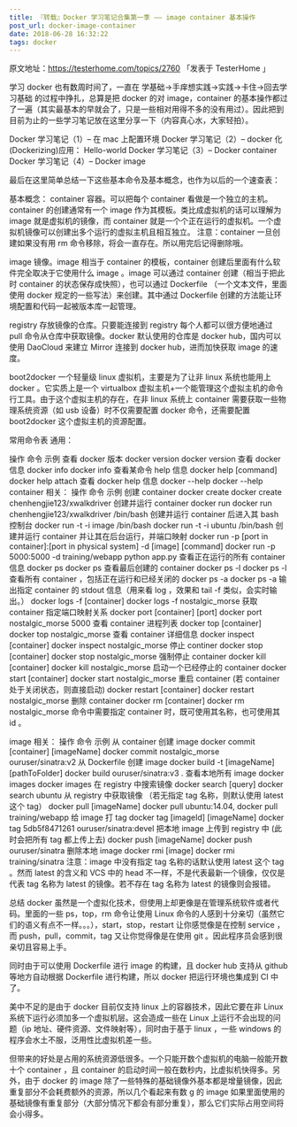 ```yaml
---
title: 『转载』Docker 学习笔记合集第一季 —— image container 基本操作
post_url: docker-image-container
date: 2018-06-28 16:32:22
tags: docker
---
```

原文地址：https://testerhome.com/topics/2760 「发表于 TesterHome 」

 

学习 docker 也有数周时间了，一直在 学基础->手痒想实践->实践->卡住->回去学习基础 的过程中挣扎，总算是把 docker 的对 image，container 的基本操作都过了一遍（其实最基本的早就会了，只是一些相对用得不多的没有用过）。因此把到目前为止的一些学习笔记放在这里分享一下（内容真心水，大家轻拍）。

Docker 学习笔记（1）– 在 mac 上配置环境
Docker 学习笔记（2）– docker 化(Dockerizing)应用： Hello-world
Docker 学习笔记（3）– Docker container
Docker 学习笔记（4）– Docker image

最后在这里简单总结一下这些基本命令及基本概念，也作为以后的一个速查表：

基本概念：
container
容器。可以把每个 container 看做是一个独立的主机。 container 的创建通常有一个 image 作为其模板。类比成虚拟机的话可以理解为 image 就是虚拟机的镜像，而 container 就是一个个正在运行的虚拟机。一个虚拟机镜像可以创建出多个运行的虚拟主机且相互独立。 注意：container 一旦创建如果没有用 rm 命令移除，将会一直存在。所以用完后记得删除哦。

image
镜像。image 相当于 container 的模板，container 创建后里面有什么软件完全取决于它使用什么 image 。image 可以通过 container 创建（相当于把此时 container 的状态保存成快照），也可以通过 Dockerfile （一个文本文件，里面使用 docker 规定的一些写法）来创建。其中通过 Dockerfile 创建的方法能让环境配置和代码一起被版本库一起管理。

registry
存放镜像的仓库。只要能连接到 registry 每个人都可以很方便地通过 pull 命令从仓库中获取镜像。docker 默认使用的仓库是 docker hub，国内可以使用 DaoCloud 来建立 Mirror 连接到 docker hub，进而加快获取 image 的速度。

boot2docker
一个轻量级 linux 虚拟机，主要是为了让非 linux 系统也能用上 docker 。它实质上是一个 virtualbox 虚拟主机+一个能管理这个虚拟主机的命令行工具。由于这个虚拟主机的存在，在非 linux 系统上 container 需要获取一些物理系统资源（如 usb 设备）时不仅需要配置 docker 命令，还需要配置 boot2docker 这个虚拟主机的资源配置。

常用命令表
通用：

操作	命令	示例
查看 docker 版本	docker version	docker version
查看 docker 信息	docker info	docker info
查看某命令 help 信息	docker help [command]	docker help attach
查看 docker help 信息	docker --help	docker --help
container 相关：
操作	命令	示例
创建 container	docker create	docker create chenhengjie123/xwalkdriver
创建并运行 container	docker run	docker run chenhengjie123/xwalkdriver /bin/bash
创建并运行 container 后进入其 bash 控制台	docker run -t -i image /bin/bash	docker run -t -i ubuntu /bin/bash
创建并运行 container 并让其在后台运行，并端口映射	docker run -p [port in container]:[port in physical system] -d [image] [command]	docker run -p 5000:5000 -d training/webapp python app.py
查看正在运行的所有 container 信息	docker ps	docker ps
查看最后创建的 container	docker ps -l	docker ps -l
查看所有 container ，包括正在运行和已经关闭的	docker ps -a	docker ps -a
输出指定 container 的 stdout 信息（用来看 log ，效果和 tail -f 类似，会实时输出。）	docker logs -f [container]	docker logs -f nostalgic_morse
获取 container 指定端口映射关系	docker port [container] [port]	docker port nostalgic_morse 5000
查看 container 进程列表	docker top [container]	docker top nostalgic_morse
查看 container 详细信息	docker inspect [container]	docker inspect nostalgic_morse
停止 continer	docker stop [container]	docker stop nostalgic_morse
强制停止 container	docker kill [container]	docker kill nostalgic_morse
启动一个已经停止的 container	docker start [container]	docker start nostalgic_morse
重启 container (若 container 处于关闭状态，则直接启动)	docker restart [container]	docker restart nostalgic_morse
删除 container	docker rm [container]	docker rm nostalgic_morse
命令中需要指定 container 时，既可使用其名称，也可使用其 id 。

image 相关：
操作	命令	示例
从 container 创建 image	docker commit [container] [imageName]	docker commit nostalgic_morse ouruser/sinatra:v2
从 Dockerfile 创建 image	docker build -t [imageName] [pathToFolder]	docker build ouruser/sinatra:v3 .
查看本地所有 image	docker images	docker images
在 registry 中搜索镜像	docker search [query]	docker search ubuntu
从 registry 中获取镜像 （若无指定 tag 名称，则默认使用 latest 这个 tag）	docker pull [imageName]	docker pull ubuntu:14.04, docker pull training/webapp
给 image 打 tag	docker tag [imageId] [imageName]	docker tag 5db5f8471261 ouruser/sinatra:devel
把本地 image 上传到 registry 中 (此时会把所有 tag 都上传上去)	docker push [imageName]	docker push ouruser/sinatra
删除本地 image	docker rmi [image]	docker rmi training/sinatra
注意：image 中没有指定 tag 名称的话默认使用 latest 这个 tag 。然而 latest 的含义和 VCS 中的 head 不一样，不是代表最新一个镜像，仅仅是代表 tag 名称为 latest 的镜像。若不存在 tag 名称为 latest 的镜像则会报错。

总结
docker 虽然是一个虚拟化技术，但使用上却更像是在管理系统软件或者代码。里面的一些 ps，top，rm 命令让使用 Linux 命令的人感到十分亲切（虽然它们的语义有点不一样。。。），start，stop，restart 让你感觉像是在控制 service ，而 push，pull，commit，tag 又让你觉得像是在使用 git 。因此程序员会感到很亲切且容易上手。

同时由于可以使用 Dockerfile 进行 image 的构建，且 docker hub 支持从 github 等地方自动根据 Dockerfile 进行构建，所以 docker 把运行环境也集成到 CI 中了。

美中不足的是由于 docker 目前仅支持 linux 上的容器技术，因此它要在非 Linux 系统下运行必须加多一个虚拟机层。这会造成一些在 Linux 上运行不会出现的问题（ip 地址、硬件资源、文件映射等），同时由于基于 linux ，一些 windows 的程序会水土不服，泛用性比虚拟机差一些。

但带来的好处是占用的系统资源低很多。一个只能开数个虚拟机的电脑一般能开数十个 container ，且 container 的启动时间一般在数秒内，比虚拟机快得多。另外，由于 docker 的 image 除了一些特殊的基础镜像外基本都是增量镜像，因此重复部分不会耗费额外的资源，所以几个看起来有数 g 的 image 如果里面使用的基础镜像有重复部分（大部分情况下都会有部分重复），那么它们实际占用空间将会小得多。